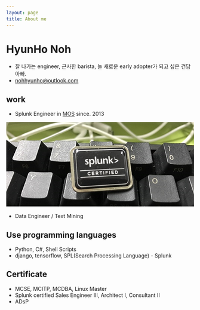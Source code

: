 ```yaml
---
layout: page
title: About me 
---
```


# HyunHo Noh
- 잘 나가는 engineer, 근사한 barista, 늘 새로운 early adopter가 되고 싶은 건담아빠.
- [nohhyunho@outlook.com](mailto:nohhyunho@outlook.com)

## work
- Splunk Engineer in [MOS](http://mobile-os.com) since. 2013

![스플렁크자격증배지](/images/splunkcertified.png)

- Data Engineer / Text Mining

## Use programming languages
- Python, C#, Shell Scripts
- django, tensorflow, SPL(Search Processing Language) - Splunk


## Certificate
- MCSE, MCITP, MCDBA, Linux Master
- Splunk certified Sales Engineer III, Architect I, Consultant II
- ADsP


